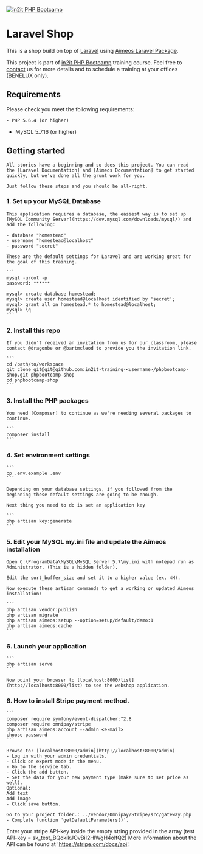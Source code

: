 [![in2it PHP Bootcamp](https://www.in2it.be/wp-content/uploads/2017/01/in2it-php-bootcamp.png)](https://www.in2it.be/training-courses/php-bootcamp/)

# Laravel Shop

This is a shop build on top of [Laravel](https://laravel.com/) using [Aimeos Laravel Package](https://aimeos.org/integrations/laravel-ecommerce-package/).

This project is part of [in2it PHP Bootcamp](https://www.in2it.be/training-courses/php-bootcamp/) training course. Feel free to [contact](https://www.in2it.be/contact) us for more details and to schedule a training at your offices (BENELUX only).

## Requirements

Please check you meet the following requirements:

	- PHP 5.6.4 (or higher)
- MySQL 5.7.16 (or higher)

## Getting started

	All stories have a beginning and so does this project. You can read the [Laravel Documentation] and [Aimeos Documentation] to get started quickly, but we've done all the grunt work for you.

	Just follow these steps and you should be all-right.

### 1. Set up your MySQL Database

	This application requires a database, the easiest way is to set up [MySQL Community Server](https://dev.mysql.com/downloads/mysql/) and add the following:

	- database "homestead"
	- username "homestead@localhost"
	- password "secret"

	These are the default settings for Laravel and are working great for the goal of this training.

	```
	mysql -uroot -p
	password: ******

	mysql> create database homestead;
	mysql> create user homestead@localhost identified by 'secret';
	mysql> grant all on homestead.* to homestead@localhost;
	mysql> \q
	```

### 2. Install this repo

	If you didn't received an invitation from us for our classroom, please contact @dragonbe or @bartmcleod to provide you the invitation link.

	```
	cd /path/to/workspace
	git clone git@git@github.com:in2it-training-<username>/phpbootcamp-shop.git phpbootcamp-shop
	cd phpbootcamp-shop
	```

### 3. Install the PHP packages

	You need [Composer] to continue as we're needing several packages to continue.

	```
	composer install
	```

### 4. Set environment settings

	```
	cp .env.example .env
	```

	Depending on your database settings, if you followed from the beginning these default settings are going to be enough.

	Next thing you need to do is set an application key

	```
	php artisan key:generate
	```

### 5. Edit your MySQL my.ini file and update the Aimeos installation

	Open C:\ProgramData\MySQL\MySQL Server 5.7\my.ini with notepad run as Administrator. (This is a hidden folder).

	Edit the sort_buffer_size and set it to a higher value (ex. 4M).

	Now execute these artisan commands to get a working or updated Aimeos installation:

	```
	php artisan vendor:publish
	php artisan migrate
	php artisan aimeos:setup --option=setup/default/demo:1
	php artisan aimeos:cache
	```

### 6. Launch your application

	```
	php artisan serve
	```

	Now point your browser to [localhost:8000/list](http://localhost:8000/list) to see the webshop application.

### 6. How to install Stripe payment method.

	```
	composer require symfony/event-dispatcher:^2.8
	composer require omnipay/stripe
	php artisan aimeos:account --admin <e-mail>
	choose password
	```

	Browse to: [localhost:8000/admin](http://localhost:8000/admin)
	- Log in with your admin credentials.
	- Click on expert mode in the menu.
	- Go to the service tab.
	- Click the add button.
	- Set the data for your new payment type (make sure to set price as well).
	Optional:
	Add text
	Add image
	- Click save button.

	Go to your project folder.: ../vendor/Omnipay/Stripe/src/gateway.php
	- Complete function 'getDefaultParameters()'.
Enter your stripe API-key inside the empty string provided in the array (test API-key = sk_test_BQokikJOvBiI2HlWgH4olfQ2)
	More information about the API can be found at 'https://stripe.com/docs/api'.

[Laravel Documentation]: https://laravel.com/docs/5.3/installation
[Aimeos Documentation]: https://github.com/aimeos/aimeos-laravel#aimeos-laravel-package
[Composer]: https://getcomposer.org
